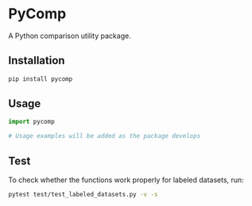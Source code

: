 # PyComp

A Python comparison utility package.

## Installation

```bash
pip install pycomp
```

## Usage

```python
import pycomp

# Usage examples will be added as the package develops
```



## Test

To check whether the functions work properly for labeled datasets, run:

```bash
pytest test/test_labeled_datasets.py -v -s
```

